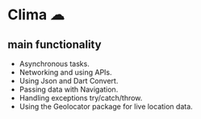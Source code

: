 
# Clima ☁

## main functionality

- Asynchronous tasks.
- Networking and using APIs.
- Using Json and Dart Convert.
- Passing data with Navigation.
- Handling exceptions  try/catch/throw.
- Using the Geolocator package for  live location data.

